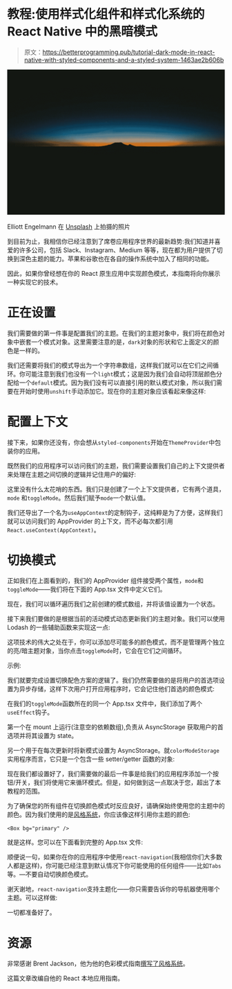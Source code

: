 # 教程:使用样式化组件和样式化系统的 React Native 中的黑暗模式

> 原文：<https://betterprogramming.pub/tutorial-dark-mode-in-react-native-with-styled-components-and-a-styled-system-1463ae2b606b>

![](img/1de1bbf81f22129c124c8b37387cec09.png)

Elliott Engelmann 在 [Unsplash](https://unsplash.com/s/photos/dark?utm_source=unsplash&utm_medium=referral&utm_content=creditCopyText) 上拍摄的照片

到目前为止，我相信你已经注意到了席卷应用程序世界的最新趋势:我们知道并喜爱的许多公司，包括 Slack、Instagram、Medium 等等，现在都为用户提供了切换到深色主题的能力。苹果和谷歌也在各自的操作系统中加入了相同的功能。

因此，如果你曾经想在你的 React 原生应用中实现颜色模式，本指南将向你展示一种实现它的技术。

# 正在设置

我们需要做的第一件事是配置我们的主题。在我们的主题对象中，我们将在颜色对象中嵌套一个模式对象。这里需要注意的是，`dark`对象的形状和它上面定义的颜色是一样的。

我们还需要将我们的模式导出为一个字符串数组，这样我们就可以在它们之间循环。你可能注意到我们也没有一个`light`模式；这是因为我们会自动将顶层颜色分配给一个`default`模式。因为我们没有可以直接引用的默认模式对象，所以我们需要在开始时使用`unshift`手动添加它。现在你的主题对象应该看起来像这样:

# 配置上下文

接下来，如果你还没有，你会想从`styled-components`开始在`ThemeProvider`中包装你的应用。

既然我们的应用程序可以访问我们的主题，我们需要设置我们自己的上下文提供者来处理在主题之间切换的逻辑并记住用户的偏好:

这里没有什么太花哨的东西。我们只是创建了一个上下文提供者，它有两个道具， `mode` 和`toggleMode`。然后我们赋予`mode`一个默认值。

我们还导出了一个名为`useAppContext`的定制钩子，这纯粹是为了方便，这样我们就可以访问我们的 AppProvider 的上下文，而不必每次都引用`React.useContext(AppContext)`。

# 切换模式

正如我们在上面看到的，我们的 AppProvider 组件接受两个属性，`mode`和`toggleMode`——我们将在下面的 App.tsx 文件中定义它们。

现在，我们可以循环遍历我们之前创建的模式数组，并将该值设置为一个状态。

接下来我们要做的是根据当前的活动模式动态更新我们的主题对象。我们可以使用 Lodash 的一些辅助函数来实现这一点:

这项技术的伟大之处在于，你可以添加尽可能多的颜色模式，而不是管理两个独立的亮/暗主题对象，当你点击`toggleMode`时，它会在它们之间循环。

示例:

我们就要完成设置切换配色方案的逻辑了。我们仍然需要做的是将用户的首选项设置为异步存储，这样下次用户打开应用程序时，它会记住他们首选的颜色模式:

在我们的`toggleMode`函数所在的同一个 App.tsx 文件中，我们添加了两个`useEffect`钩子。

第一个在 mount 上运行(注意空的依赖数组),负责从 AsyncStorage 获取用户的首选项并将其设置为 state。

另一个用于在每次更新时将新模式设置为 AsyncStorage。就`colorModeStorage`实用程序而言，它只是一个包含一些 setter/getter 函数的对象:

现在我们都设置好了，我们需要做的最后一件事是给我们的应用程序添加一个按钮/开关，我们将使用它来循环模式。但是，如何做到这一点取决于您，超出了本教程的范围。

为了确保您的所有组件在切换颜色模式时反应良好，请确保始终使用您的主题中的颜色。因为我们使用的是[风格系统](https://styled-system.com/)，你应该像这样引用你主题的颜色:

```
<Box bg="primary" />
```

就是这样。您可以在下面看到完整的 App.tsx 文件:

顺便说一句，如果你在你的应用程序中使用`react-navigation`(我相信你们大多数人都是这样)，你可能已经注意到默认情况下你可能使用的任何组件——比如`Tabs`等。—不要自动切换颜色模式。

谢天谢地，`react-navigation`支持主题化——你只需要告诉你的导航器使用哪个主题。可以这样做:

一切都准备好了。

# 资源

非常感谢 Brent Jackson，他为他的色彩模式指南[撰写了](https://styled-system.com/guides/color-modes)[风格系统](https://styled-system.com/)。

这篇文章改编自他的 React 本地应用指南。